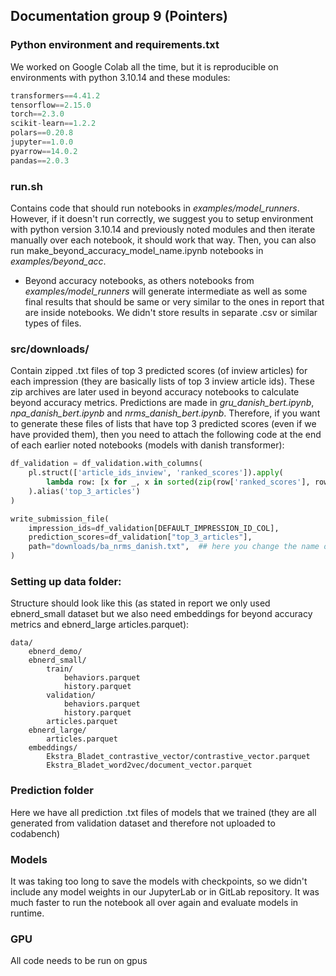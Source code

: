 ## Documentation group 9 (Pointers)

### Python environment and requirements.txt

We worked on Google Colab all the time, but it is reproducible on environments with python 3.10.14 and these modules:

```python
transformers==4.41.2
tensorflow==2.15.0
torch==2.3.0
scikit-learn==1.2.2
polars==0.20.8
jupyter==1.0.0
pyarrow==14.0.2
pandas==2.0.3
```

### run.sh

Contains code that should run notebooks in *examples/model_runners*. However, if it doesn't run correctly, we suggest you to setup environment with python version 3.10.14 and previously noted modules and then iterate manually over each notebook, it should work that way. Then, you can also run make_beyond_accuracy_model_name.ipynb notebooks in *examples/beyond_acc*. 

- Beyond accuracy notebooks, as others notebooks from *examples/model_runners* will generate intermediate as well as some final results that should be same or very similar to the ones in report that are inside notebooks. We didn't store results in separate .csv or similar types of files. 

### src/downloads/ 

Contain zipped .txt files of top 3 predicted scores (of inview articles) for each impression (they are basically lists of top 3 inview article ids). These zip archives are later used in beyond accuracy notebooks to calculate beyond accuracy metrics.  Predictions are made in *gru_danish_bert.ipynb*, *npa_danish_bert.ipynb* and *nrms_danish_bert.ipynb*. Therefore, if you want to generate these files of lists that have top 3 predicted scores (even if we have provided them), then you need to attach the following code at the end of each earlier noted notebooks (models with danish transformer): 

```python
df_validation = df_validation.with_columns(
    pl.struct(['article_ids_inview', 'ranked_scores']).apply(
        lambda row: [x for _, x in sorted(zip(row['ranked_scores'], row['article_ids_inview']))[:3]]
    ).alias('top_3_articles')
)

write_submission_file(
    impression_ids=df_validation[DEFAULT_IMPRESSION_ID_COL],
    prediction_scores=df_validation["top_3_articles"],
    path="downloads/ba_nrms_danish.txt",  ## here you change the name of model to match with corresponding open notebook
)
```



### Setting up data folder:

Structure should look like this (as stated in report we only used ebnerd_small dataset but we also need embeddings for beyond accuracy metrics and ebnerd_large articles.parquet):

    data/
        ebnerd_demo/
        ebnerd_small/
            train/
                behaviors.parquet
                history.parquet
            validation/
                behaviors.parquet
                history.parquet
            articles.parquet
        ebnerd_large/
            articles.parquet
        embeddings/
            Ekstra_Bladet_contrastive_vector/contrastive_vector.parquet
            Ekstra_Bladet_word2vec/document_vector.parquet

### Prediction folder
Here we have all prediction .txt files of models that we trained (they are all generated from validation dataset and therefore not uploaded to codabench)

### Models

It was taking too long to save the models with checkpoints, so we didn't include any model weights in our JupyterLab or in GitLab repository. It was much faster to run the notebook all over again and evaluate models in runtime. 

### GPU

All code needs to be run on gpus 

 